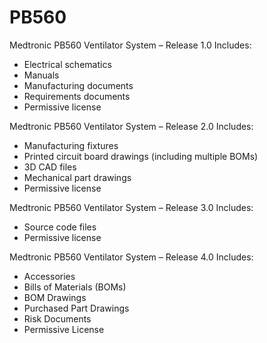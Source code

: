 # PB560

Medtronic PB560 Ventilator System – Release 1.0 
Includes:

* Electrical schematics
* Manuals
* Manufacturing documents
* Requirements documents
* Permissive license

Medtronic PB560 Ventilator System – Release 2.0 
Includes:

* Manufacturing fixtures
* Printed circuit board drawings (including multiple BOMs)
* 3D CAD files
* Mechanical part drawings
* Permissive license

Medtronic PB560 Ventilator System – Release 3.0 
Includes:

* Source code files
* Permissive license

Medtronic PB560 Ventilator System – Release 4.0 
Includes:

* Accessories
* Bills of Materials (BOMs)
* BOM Drawings
* Purchased Part Drawings
* Risk Documents
* Permissive License
